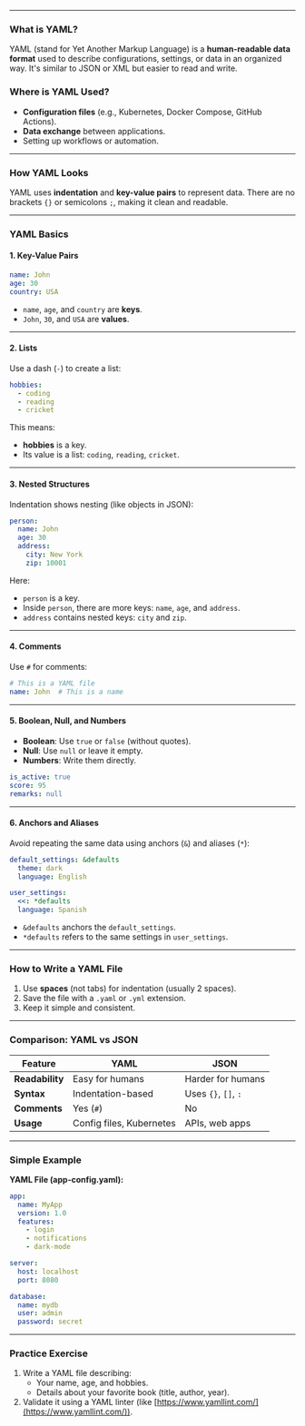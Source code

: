 
---

### **What is YAML?**

YAML (stand for Yet Another Markup Language) is a **human-readable data format** used to describe configurations, settings, or data in an organized way. It's similar to JSON or XML but easier to read and write.

### **Where is YAML Used?**

- **Configuration files** (e.g., Kubernetes, Docker Compose, GitHub Actions).
- **Data exchange** between applications.
- Setting up workflows or automation.

---

### **How YAML Looks**

YAML uses **indentation** and **key-value pairs** to represent data. There are no brackets `{}` or semicolons `;`, making it clean and readable.

---

### **YAML Basics**

#### 1. **Key-Value Pairs**

```yaml
name: John
age: 30
country: USA
```

- `name`, `age`, and `country` are **keys**.
- `John`, `30`, and `USA` are **values**.

---

#### 2. **Lists**

Use a dash (`-`) to create a list:

```yaml
hobbies:
  - coding
  - reading
  - cricket
```

This means:

- **hobbies** is a key.
- Its value is a list: `coding`, `reading`, `cricket`.

---

#### 3. **Nested Structures**

Indentation shows nesting (like objects in JSON):

```yaml
person:
  name: John
  age: 30
  address:
    city: New York
    zip: 10001
```

Here:

- `person` is a key.
- Inside `person`, there are more keys: `name`, `age`, and `address`.
- `address` contains nested keys: `city` and `zip`.

---

#### 4. **Comments**

Use `#` for comments:

```yaml
# This is a YAML file
name: John  # This is a name
```

---

#### 5. **Boolean, Null, and Numbers**

- **Boolean**: Use `true` or `false` (without quotes).
- **Null**: Use `null` or leave it empty.
- **Numbers**: Write them directly.

```yaml
is_active: true
score: 95
remarks: null
```

---

#### 6. **Anchors and Aliases**

Avoid repeating the same data using anchors (`&`) and aliases (`*`):

```yaml
default_settings: &defaults
  theme: dark
  language: English

user_settings:
  <<: *defaults
  language: Spanish
```

- `&defaults` anchors the `default_settings`.
- `*defaults` refers to the same settings in `user_settings`.

---

### **How to Write a YAML File**

1. Use **spaces** (not tabs) for indentation (usually 2 spaces).
2. Save the file with a `.yaml` or `.yml` extension.
3. Keep it simple and consistent.

---

### **Comparison: YAML vs JSON**

|**Feature**|**YAML**|**JSON**|
|---|---|---|
|**Readability**|Easy for humans|Harder for humans|
|**Syntax**|Indentation-based|Uses `{}`, `[]`, `:`|
|**Comments**|Yes (`#`)|No|
|**Usage**|Config files, Kubernetes|APIs, web apps|

---

### **Simple Example**

**YAML File (app-config.yaml):**

```yaml
app:
  name: MyApp
  version: 1.0
  features:
    - login
    - notifications
    - dark-mode

server:
  host: localhost
  port: 8080

database:
  name: mydb
  user: admin
  password: secret
```

---

### **Practice Exercise**

1. Write a YAML file describing:
    - Your name, age, and hobbies.
    - Details about your favorite book (title, author, year).
2. Validate it using a YAML linter (like [https://www.yamllint.com/](https://www.yamllint.com/)).
